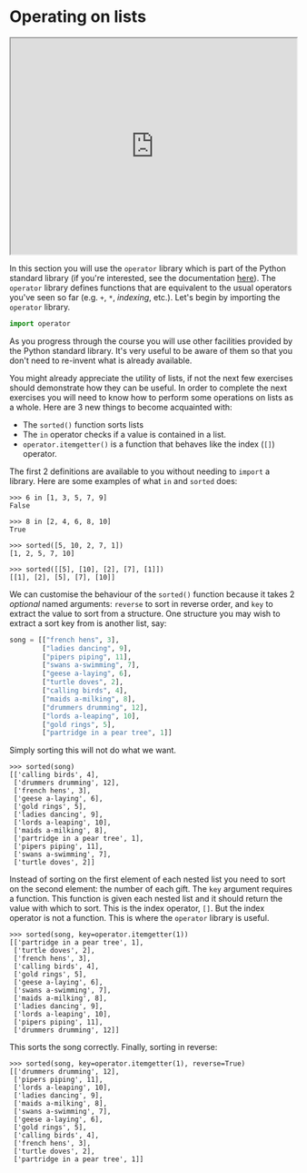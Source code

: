 # Operating on lists

<iframe style="width: 100%; height:380px; position:sticky; top:30px" src="https://vibbits.github.io/gentle-hands-on-python/"></iframe>

In this section you will use the `operator` library which is part of the Python standard
library (if you're interested, see the documentation
[here](https://docs.python.org/3/library/operator.html)). The `operator` library defines functions
that are equivalent to the usual operators you've seen so far (e.g. `+`, `*`, _indexing_, etc.).
Let's begin by importing the `operator` library.

```python
import operator
```

As you progress through the course you will use other facilities provided by the Python standard
library. It's very useful to be aware of them so that you don't need to re-invent what is already
available.

You might already appreciate the utility of lists, if not the next few exercises should demonstrate
how they can be useful. In order to complete the next exercises you will need to know how to perform
some operations on lists as a whole. Here are 3 new things to become acquainted with:

 - The `sorted()` function sorts lists
 - The `in` operator checks if a value is contained in a list.
 - `operator.itemgetter()` is a function that behaves like the index (`[]`) operator.

The first 2 definitions are available to you without needing to `import` a library.
Here are some examples of what `in` and `sorted` does:

```console?lang=python&prompt=>>>
>>> 6 in [1, 3, 5, 7, 9]
False
```

```console?lang=python&prompt=>>>
>>> 8 in [2, 4, 6, 8, 10]
True
```

```console?lang=python&prompt=>>>
>>> sorted([5, 10, 2, 7, 1])
[1, 2, 5, 7, 10]
```

```console?lang=python&prompt=>>>
>>> sorted([[5], [10], [2], [7], [1]])
[[1], [2], [5], [7], [10]]
```


We can customise the behaviour of the `sorted()` function because it takes 2 _optional_ named
arguments: `reverse` to sort in reverse order, and `key` to extract the value to sort from
a structure. One structure you may wish to extract a sort key from is another list, say:

```python
song = [["french hens", 3],
        ["ladies dancing", 9],
        ["pipers piping", 11],
        ["swans a-swimming", 7],
        ["geese a-laying", 6],
        ["turtle doves", 2],
        ["calling birds", 4],
        ["maids a-milking", 8],
        ["drummers drumming", 12],
        ["lords a-leaping", 10],
        ["gold rings", 5],
        ["partridge in a pear tree", 1]]
```

Simply sorting this will not do what we want.

```console?lang=python&prompt=>>>
>>> sorted(song)
[['calling birds', 4],
 ['drummers drumming', 12],
 ['french hens', 3],
 ['geese a-laying', 6],
 ['gold rings', 5],
 ['ladies dancing', 9],
 ['lords a-leaping', 10],
 ['maids a-milking', 8],
 ['partridge in a pear tree', 1],
 ['pipers piping', 11],
 ['swans a-swimming', 7],
 ['turtle doves', 2]]
```

Instead of sorting on the first element of each nested list you need to sort on the second element:
the number of each gift. The `key` argument requires a function. This function is given each nested
list and it should return the value with which to sort. This is the index operator, `[]`. But the
index operator is not a function. This is where the `operator` library is useful.


```console?lang=python&prompt=>>>
>>> sorted(song, key=operator.itemgetter(1))
[['partridge in a pear tree', 1],
 ['turtle doves', 2],
 ['french hens', 3],
 ['calling birds', 4],
 ['gold rings', 5],
 ['geese a-laying', 6],
 ['swans a-swimming', 7],
 ['maids a-milking', 8],
 ['ladies dancing', 9],
 ['lords a-leaping', 10],
 ['pipers piping', 11],
 ['drummers drumming', 12]]
```

This sorts the song correctly. Finally, sorting in reverse:

```console?lang=python&prompt=>>>
>>> sorted(song, key=operator.itemgetter(1), reverse=True)
[['drummers drumming', 12],
 ['pipers piping', 11],
 ['lords a-leaping', 10],
 ['ladies dancing', 9],
 ['maids a-milking', 8],
 ['swans a-swimming', 7],
 ['geese a-laying', 6],
 ['gold rings', 5],
 ['calling birds', 4],
 ['french hens', 3],
 ['turtle doves', 2],
 ['partridge in a pear tree', 1]]
```
